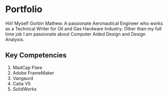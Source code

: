 # Portfolio
Hiii! Myself Gorbin Mathew. A passionate Aeronautical Engineer who works as a Technical Writer for Oil and Gas Hardware Industry. Other than my full time job I am passionate about Computer Aided Design and Design Analysis.
## Key Competencies
1. MadCap Flare
2. Adobe FrameMaker
3. Vangaurd
4. Catia V5
5. SolidWorks
